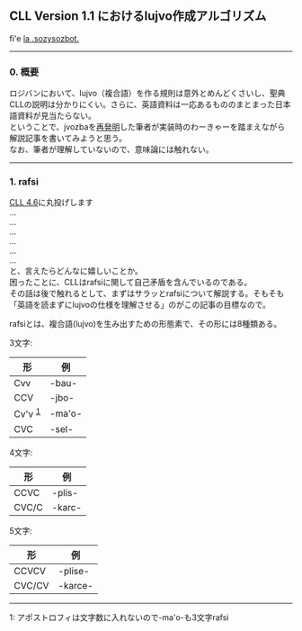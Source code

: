 ## CLL Version 1.1 におけるlujvo作成アルゴリズム
fi'e [la .sozysozbot.](http://twitter.com/sosobotpi)

---------

### 0. 概要
ロジバンにおいて、lujvo（複合語）を作る規則は意外とめんどくさいし、聖典CLLの説明は分かりにくい。さらに、英語資料は一応あるもののまとまった日本語資料が見当たらない。  
ということで、jvozbaを[再発明](https://sozysozbot.github.io/sozysozbot_jvozba/sozysozbot_jvozba.html)した筆者が実装時のわーきゃーを踏まえながら解説記事を書いてみようと思う。  
なお、筆者が理解していないので、意味論には触れない。

---------

### 1. rafsi
[CLL 4.6](http://lojban.org/publications/cll/cll_v1.1_xhtml-no-chunks/#section-rafsi)に丸投げします  
…  
…  
…  
…  
…  
…  
と、言えたらどんなに嬉しいことか。  
困ったことに、CLLはrafsiに関して自己矛盾を含んでいるのである。  
その話は後で触れるとして、まずはサラッとrafsiについて解説する。そもそも「英語を読まずにlujvoの仕様を理解させる」のがこの記事の目標なので。  
  
rafsiとは、複合語(lujvo)を生み出すための形態素で、その形には8種類ある。

3文字:

形 | 例
--- | ---
Cvv | -bau-
CCV | -jbo-
Cv'v <sup>[1](#foot1)</sup> | -ma'o-
CVC | -sel-

4文字:

形 | 例
--- | ---
CCVC | -plis-
CVC/C | -karc-

5文字:

形 | 例
--- | ---
CCVCV | -plise-
CVC/CV | -karce-


--------

<a name="foot1">1</a>: アポストロフィは文字数に入れないので-ma'o-も3文字rafsi
